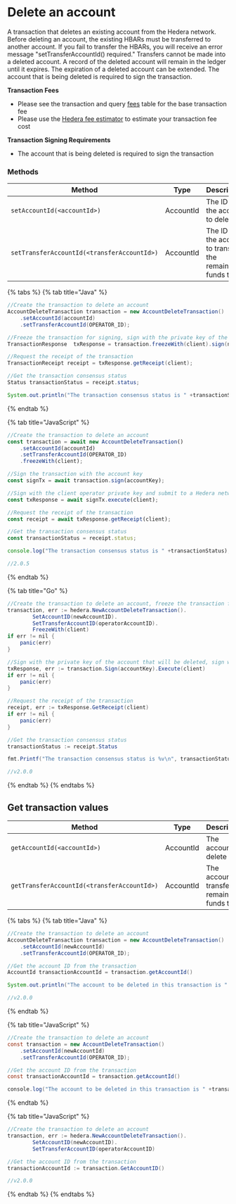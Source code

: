 # Delete an account

A transaction that deletes an existing account from the Hedera network. Before deleting an account, the existing HBARs must be transferred to another account. If you fail to transfer the HBARs, you will receive an error message "setTransferAccountId() required." Transfers cannot be made into a deleted account. A record of the deleted account will remain in the ledger until it expires. The expiration of a deleted account can be extended. The account that is being deleted is required to sign the transaction.

**Transaction Fees**

* Please see the transaction and query [fees](../../../networks/mainnet/fees/#transaction-and-query-fees) table for the base transaction fee
* Please use the [Hedera fee estimator](https://hedera.com/fees) to estimate your transaction fee cost

**Transaction Signing Requirements**

* The account that is being deleted is required to sign the transaction

### Methods

<table><thead><tr><th width="347">Method</th><th>Type</th><th>Description</th><th>Requirement</th></tr></thead><tbody><tr><td><code>setAccountId(&#x3C;accountId>)</code></td><td>AccountId</td><td>The ID of the account to delete.</td><td>Required</td></tr><tr><td><code>setTransferAccountId(&#x3C;transferAccountId>)</code></td><td>AccountId</td><td>The ID of the account to transfer the remaining funds to.</td><td>Optional</td></tr></tbody></table>

{% tabs %}
{% tab title="Java" %}
```java
//Create the transaction to delete an account
AccountDeleteTransaction transaction = new AccountDeleteTransaction()
    .setAccountId(accountId)
    .setTransferAccountId(OPERATOR_ID);

//Freeze the transaction for signing, sign with the private key of the account that will be deleted, sign with the operator key and submit to a Hedera network
TransactionResponse  txResponse = transaction.freezeWith(client).sign(newKey).execute(client);

//Request the receipt of the transaction
TransactionReceipt receipt = txResponse.getReceipt(client);

//Get the transaction consensus status
Status transactionStatus = receipt.status;

System.out.println("The transaction consensus status is " +transactionStatus);
```
{% endtab %}

{% tab title="JavaScript" %}
```javascript
//Create the transaction to delete an account
const transaction = await new AccountDeleteTransaction()
    .setAccountId(accountId)
    .setTransferAccountId(OPERATOR_ID)
    .freezeWith(client);

//Sign the transaction with the account key
const signTx = await transaction.sign(accountKey);

//Sign with the client operator private key and submit to a Hedera network
const txResponse = await signTx.execute(client);

//Request the receipt of the transaction
const receipt = await txResponse.getReceipt(client);

//Get the transaction consensus status
const transactionStatus = receipt.status;

console.log("The transaction consensus status is " +transactionStatus);

//2.0.5
```
{% endtab %}

{% tab title="Go" %}
```java
//Create the transaction to delete an account, freeze the transaction for signing
transaction, err := hedera.NewAccountDeleteTransaction().
        SetAccountID(newAccountID).
        SetTransferAccountID(operatorAccountID).
        FreezeWith(client)
if err != nil {
    panic(err)
}

//Sign with the private key of the account that will be deleted, sign with the operator key and submit to a Hedera network
txResponse, err := transaction.Sign(accountKey).Execute(client)
if err != nil {
    panic(err)
}

//Request the receipt of the transaction
receipt, err := txResponse.GetReceipt(client)
if err != nil {
    panic(err)
}

//Get the transaction consensus status
transactionStatus := receipt.Status

fmt.Printf("The transaction consensus status is %v\n", transactionStatus)

//v2.0.0
```
{% endtab %}
{% endtabs %}

## Get transaction values

<table><thead><tr><th width="306.3333333333333">Method</th><th>Type</th><th>Description</th></tr></thead><tbody><tr><td><code>getAccountId(&#x3C;accountId>)</code></td><td>AccountId</td><td>The account to delete</td></tr><tr><td><code>getTransferAccountId(&#x3C;transferAccountId>)</code></td><td>AccountId</td><td>The account to transfer the remaining funds to</td></tr></tbody></table>

{% tabs %}
{% tab title="Java" %}
```java
//Create the transaction to delete an account
AccountDeleteTransaction transaction = new AccountDeleteTransaction()
    .setAccountId(newAccountId)
    .setTransferAccountId(OPERATOR_ID);

//Get the account ID from the transaction
AccountId transactionAccountId = transaction.getAccountId()

System.out.println("The account to be deleted in this transaction is " +transactionAccountId)

//v2.0.0
```
{% endtab %}

{% tab title="JavaScript" %}
```java
//Create the transaction to delete an account
const transaction = new AccountDeleteTransaction()
    .setAccountId(newAccountId)
    .setTransferAccountId(OPERATOR_ID);

//Get the account ID from the transaction
const transactionAccountId = transaction.getAccountId()

console.log("The account to be deleted in this transaction is " +transactionAccountId)
```
{% endtab %}

{% tab title="JavaScript" %}
```java
//Create the transaction to delete an account
transaction, err := hedera.NewAccountDeleteTransaction().
        SetAccountID(newAccountID).
        SetTransferAccountID(operatorAccountID)

//Get the account ID from the transaction
transactionAccountId := transaction.GetAccountID()

//v2.0.0
```
{% endtab %}
{% endtabs %}
